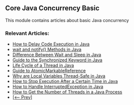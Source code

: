 ## Core Java Concurrency Basic

This module contains articles about basic Java concurrency

### Relevant Articles: 

- [How to Delay Code Execution in Java](https://www.baeldung.com/java-delay-code-execution)
- [wait and notify() Methods in Java](https://www.baeldung.com/java-wait-notify)
- [Difference Between Wait and Sleep in Java](https://www.baeldung.com/java-wait-and-sleep)
- [Guide to the Synchronized Keyword in Java](https://www.baeldung.com/java-synchronized)
- [Life Cycle of a Thread in Java](https://www.baeldung.com/java-thread-lifecycle)
- [Guide to AtomicMarkableReference](https://www.baeldung.com/java-atomicmarkablereference)
- [Why are Local Variables Thread-Safe in Java](https://www.baeldung.com/java-local-variables-thread-safe)
- [How to Stop Execution After a Certain Time in Java](https://www.baeldung.com/java-stop-execution-after-certain-time)
- [How to Handle InterruptedException in Java](https://www.baeldung.com/java-interrupted-exception)
- [How to Get the Number of Threads in a Java Process](https://www.baeldung.com/java-get-number-of-threads)
- [[<-- Prev]](/core-java-modules/core-java-concurrency-basic)
